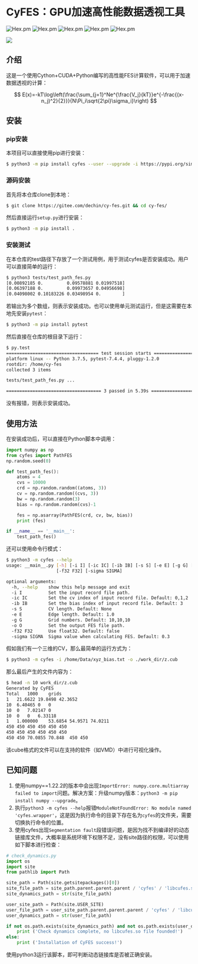 # CyFES：GPU加速高性能数据透视工具

<img alt="Hex.pm" src="https://img.shields.io/badge/License-MIT-blue">
<img alt="Hex.pm" src="https://img.shields.io/badge/Language-Python-orange">
<img alt="Hex.pm" src="https://img.shields.io/badge/Language-Cython-orange">
<img alt="Hex.pm" src="https://img.shields.io/badge/Language-CUDA_C++-orange">
<img alt="Hex.pm" src="https://img.shields.io/badge/Device-GPU-green">

![](./docs/fes01.png)

## 介绍
这是一个使用Cython+CUDA+Python编写的高性能FES计算软件，可以用于加速数据透视的计算：

$$
E(x)=-kT\log\left(\frac{\sum_{j=1}^Ne^{\frac{V_j}{kT}}e^{-\frac{(x-n_j)^2}{2}}}{N\Pi_i\sqrt{2\pi}\sigma_i}\right)
$$

## 安装
### pip安装
本项目可以直接使用pip进行安装：
```bash
$ python3 -m pip install cyfes --user --upgrade -i https://pypi.org/simple
```

### 源码安装
首先将本仓库clone到本地：
```bash
$ git clone https://gitee.com/dechin/cy-fes.git && cd cy-fes/
```
然后直接运行`setup.py`进行安装：
```bash
$ python3 -m pip install .
```

### 安装测试
在本仓库的test路径下存放了一个测试用例，用于测试cyfes是否安装成功。用户可以直接简单的运行：
```bash
$ python3 tests/test_path_fes.py 
[0.00892185 0.         0.09578881 0.01997518]
[0.06397188 0.         0.09973657 0.04956698]
[0.04098002 0.10183226 0.03498954 0.        ]
```
若输出为多个数组，则表示安装成功。也可以使用单元测试运行，但是这需要在本地先安装`pytest`：
```bash
$ python3 -m pip install pytest
```
然后直接在仓库的根目录下运行：
```bash
$ py.test
=================================== test session starts ====================================
platform linux -- Python 3.7.5, pytest-7.4.4, pluggy-1.2.0
rootdir: /home/cy-fes
collected 3 items                                                                          

tests/test_path_fes.py ...                                                           [100%]

==================================== 3 passed in 5.39s =====================================
```
没有报错，则表示安装成功。

## 使用方法
在安装成功后，可以直接在Python脚本中调用：
```python
import numpy as np
from cyfes import PathFES
np.random.seed(0)

def test_path_fes():
    atoms = 4
    cvs = 10000
    crd = np.random.random((atoms, 3))
    cv = np.random.random((cvs, 3))
    bw = np.random.random(3)
    bias = np.random.random(cvs)-1

    fes = np.asarray(PathFES(crd, cv, bw, bias))
    print (fes)

if __name__ == '__main__':
    test_path_fes()
```

还可以使用命令行模式：
```bash
$ python3 -m cyfes --help
usage: __main__.py [-h] [-i I] [-ic IC] [-ib IB] [-s S] [-e E] [-g G] [-o O]
                   [-f32 F32] [-sigma SIGMA]

optional arguments:
  -h, --help    show this help message and exit
  -i I          Set the input record file path.
  -ic IC        Set the cv index of input record file. Default: 0,1,2
  -ib IB        Set the bias index of input record file. Default: 3
  -s S          CV length. Default: None
  -e E          Edge length. Default: 1.0
  -g G          Grid numbers. Default: 10,10,10
  -o O          Set the output FES file path.
  -f32 F32      Use float32. Default: false
  -sigma SIGMA  Sigma value when calculating FES. Default: 0.3
```
假如我们有一个三维的CV，那么最简单的运行方式为：
```bash
$ python3 -m cyfes -i /home/Data/xyz_bias.txt -o ./work_dir/z.cub
```
那么最后产生的文件内容为：
```bash
$ head -n 10 work_dir/z.cub
Generated by CyFES
Total	1000	grids
1	21.6622	19.8498	42.3652
10	6.40465	0	0
10	0	7.02147	0
10	0	0	6.33118
1	1.000000	53.6854	54.9571	74.0211
450	450	450	450	450	450	
450	450	450	450	450	450	
450	450	70.0855	70.848	450	450	
```
该cube格式的文件可以在支持的软件（如VMD）中进行可视化操作。

## 已知问题
1. 使用numpy==1.22.2的版本中会出现`ImportError: numpy.core.multiarray failed to import`问题。解决方案：升级numpy版本：`python3 -m pip install numpy --upgrade`。
2. 执行`python3 -m cyfes --help`报错`ModuleNotFoundError: No module named 'cyfes.wrapper'`，这是因为执行命令的目录下存在名为`cyfes`的文件夹，需要切换执行命令的位置。
3. 使用cyfes出现`Segmentation fault`段错误问题，是因为找不到编译好的动态链接库文件，大概率是系统环境下权限不足，没有site路径的权限，可以使用如下脚本进行检查：
```python
# check_dynamics.py
import os
import site
from pathlib import Path

site_path = Path(site.getsitepackages()[0])
site_file_path = site_path.parent.parent.parent / 'cyfes' / 'libcufes.so'
site_dynamics_path = str(site_file_path)

user_site_path = Path(site.USER_SITE)
user_file_path = user_site_path.parent.parent.parent / 'cyfes' / 'libcufes.so'
user_dynamics_path = str(user_file_path)

if not os.path.exists(site_dynamics_path) and not os.path.exists(user_dynamics_path):
    print ('Check dynamics complete, no libcufes.so file founded!')
else:
    print ('Installation of CyFES success!')
```
使用python3运行该脚本，即可判断动态链接库是否被正确安装。
